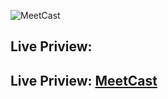 ![MeetCast](https://i.ibb.co/y6GP39V/Meet-Cast-1.png)

## Live Priview:
## Live Priview: [MeetCast]()
